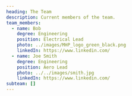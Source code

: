 ```yaml
---
heading: The Team
description: Current members of the team.
team_members:
  - name: Bob
    degree: Engineering
    position: Electrical Lead
    photo: ../images/MHP_logo_green_black.png
    linkedIn: https://www.linkedin.com/
  - name: Joe Smith
    degree: Engineering
    position: Aero Lead
    photo: ../../images/smith.jpg
    linkedIn: https://www.linkedin.com/
subteam: []
---
```

